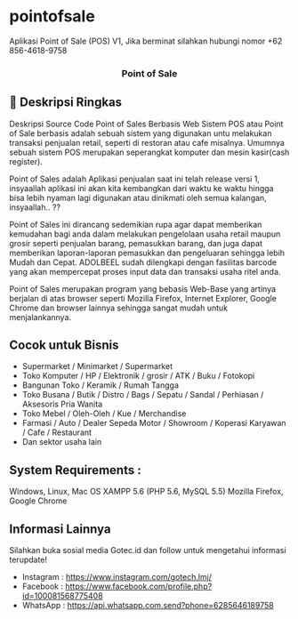 # pointofsale
Aplikasi Point of Sale (POS) V1, Jika berminat silahkan hubungi nomor +62 856-4618-9758

<h3 align="center">Point of Sale</h3>

## 👋 Deskripsi Ringkas

Deskripsi Source Code Point of Sales Berbasis Web
Sistem POS atau Point of Sale berbasis adalah sebuah sistem yang digunakan untu melakukan transaksi penjualan retail, seperti di restoran atau cafe misalnya. Umumnya sebuah sistem POS merupakan seperangkat komputer dan mesin kasir(cash register).

Point of Sales adalah Aplikasi penjualan saat ini telah release versi 1, insyaallah aplikasi ini akan kita kembangkan dari waktu ke waktu hingga bisa lebih nyaman lagi digunakan atau dinikmati oleh semua kalangan, insyaallah.. ??

Point of Sales ini dirancang sedemikian rupa agar dapat memberikan kemudahan bagi anda dalam melakukan pengelolaan usaha retail maupun grosir seperti penjualan barang, pemasukkan barang, dan juga dapat memberikan laporan-laporan pemasukkan dan pengeluaran sehingga lebih Mudah dan Cepat. ADOLBEEL sudah dilengkapi dengan fasilitas barcode yang akan mempercepat proses input data dan transaksi usaha ritel anda.

Point of Sales merupakan program yang bebasis Web-Base yang artinya berjalan di atas browser seperti Mozilla Firefox, Internet Explorer, Google Chrome dan browser lainnya sehingga sangat mudah untuk menjalankannya.

## Cocok untuk Bisnis

* Supermarket / Minimarket / Supermarket
* Toko Komputer / HP / Elektronik / grosir / ATK / Buku / Fotokopi
* Bangunan Toko / Keramik / Rumah Tangga
* Toko Busana / Butik / Distro / Bags / Sepatu / Sandal / Perhiasan / Aksesoris Pria Wanita
* Toko Mebel / Oleh-Oleh / Kue / Merchandise
* Farmasi / Auto / Dealer Sepeda Motor / Showroom / Koperasi Karyawan / Cafe / Restaurant
* Dan sektor usaha lain

## System Requirements :

Windows, Linux, Mac OS
XAMPP 5.6 (PHP 5.6, MySQL 5.5)
Mozilla Firefox, Google Chrome

## Informasi Lainnya

Silahkan buka sosial media Gotec.id dan follow untuk mengetahui informasi terupdate!
- Instagram : https://www.instagram.com/gotech.lmj/
- Facebook  : https://www.facebook.com/profile.php?id=100081568775408
- WhatsApp	:	https://api.whatsapp.com.send?phone=6285646189758

